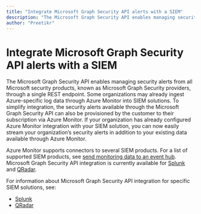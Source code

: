 ```yaml
---
title: "Integrate Microsoft Graph Security API alerts with a SIEM"
description: "The Microsoft Graph Security API enables managing security alerts from all Microsoft security products, known as Microsoft Graph Security providers, through a single REST endpoint. Some organizations may already ingest Azure-specific log data through Azure Monitor into SIEM solutions. To simplify integration, the security alerts available through the Microsoft Graph Security API can also be provisioned by the customer to their subscription via Azure Monitor. If your organization has already configured Azure Monitor integration with your SIEM solution, you can now easily stream your organization’s security alerts in addition to your existing data available through Azure Monitor."
author: "Preetikr"
---
```


# Integrate Microsoft Graph Security API alerts with a SIEM

The Microsoft Graph Security API enables managing security alerts from all Microsoft security products, known as Microsoft Graph Security providers, through a single REST endpoint. Some organizations may already ingest Azure-specific log data through Azure Monitor into SIEM solutions. To simplify integration, the security alerts available through the Microsoft Graph Security API can also be provisioned by the customer to their subscription via Azure Monitor. If your organization has already configured Azure Monitor integration with your SIEM solution, you can now easily stream your organization’s security alerts in addition to your existing data available through Azure Monitor.

Azure Monitor supports connectors to several SIEM products. For a list of supported SIEM products, see [send monitoring data to an event hub](https://docs.microsoft.com/en-us/azure/monitoring-and-diagnostics/monitor-stream-monitoring-data-event-hubs#what-can-i-do-with-the-monitoring-data-being-sent-to-my-event-hub). Microsoft Graph Security API integration is currently available for [Splunk](https://splunkbase.splunk.com/) and [QRadar](https://www.ibm.com/us-en/marketplace/ibm-qradar-siem).

For information about Microsoft Graph Security API integration for specific SIEM solutions, see:

- [Splunk](security-splunk-siemintegration.md)
- [QRadar](security-qradar-siemintegration.md)
